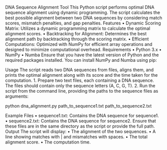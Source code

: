 DNA Sequence Alignment Tool
This Python script performs optimal DNA sequence alignment using dynamic programming. The script calculates the best possible alignment between two DNA sequences by considering match scores, mismatch penalties, and gap penalties.
Features
	•	Dynamic Scoring Matrix: Utilizes a dynamic programming matrix to calculate the optimal alignment scores.
	•	Backtracking for Alignment: Determines the best alignment path by backtracking through the scoring matrix.
	•	Efficient Computations: Optimized with NumPy for efficient array operations and designed to minimize computational overhead.
Requirements
	•	Python 3.x
	•	NumPy
	•	Numba
Ensure that you have the latest version of Python and the required packages installed. You can install NumPy and Numba using pip:

Usage
The script reads two DNA sequences from files, aligns them, and prints the optimal alignment along with its score and the time taken for the computation.
	1.	Prepare two text files, each containing a DNA sequence. The files should contain only the sequence letters (A, C, G, T).
	2.	Run the script from the command line, providing the paths to the sequence files as arguments:

python dna_alignment.py path_to_sequence1.txt path_to_sequence2.txt 

Example Files
	•	sequence1.txt: Contains the DNA sequence for sequence1.
	•	sequence2.txt: Contains the DNA sequence for sequence2.
Ensure that these files are in the same directory as the script or provide the full path.
Output
The script will display:
	•	The alignment of the two sequences.
	•	A line showing matches with | and mismatches with spaces.
	•	The total alignment score.
	•	The computation time.
